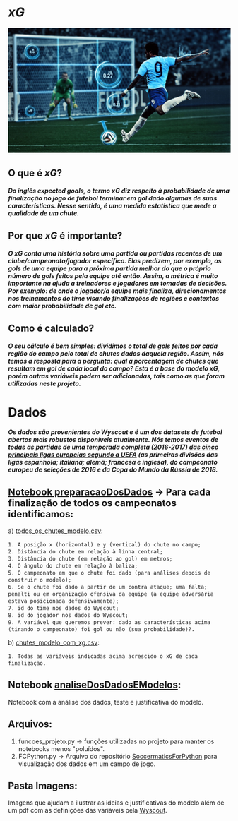 # **_xG_**

![GitHub Logo](https://github.com/Fabiano23/xG/blob/main/Imagens/Xg.jpg)

## **O que é _xG_?**

##### Do inglês _expected goals_, o termo _xG_ diz respeito à probabilidade de uma finalização no jogo de futebol terminar em gol dado algumas de suas características. Nesse sentido, é uma medida estatística que mede a qualidade de um chute.

## **Por que _xG_ é importante?**

##### O _xG_ conta uma história sobre uma partida ou partidas recentes de um clube/campeonato/jogador específico. Elas predizem, por exemplo, os gols de uma equipe para a próxima partida melhor do que o próprio número de gols feitos pela equipe até então. Assim, a métrica é muito importante na ajuda a treinadores e jogadores em tomadas de decisões. Por exemplo: de onde o jogador/a equipe mais finaliza, direcionamentos nos treinamentos do time visando finalizações de regiões e contextos com maior probabilidade de gol etc.

## **Como é calculado?**

##### O seu cálculo é bem simples: dividimos o total de gols feitos por cada região do campo pelo total de chutes dados daquela região. Assim, nós temos a resposta para a pergunta: qual a porcentagem de chutes que resultam em gol de cada local do campo? Esta é a base do modelo xG, porém outras variáveis podem ser adicionadas, tais como as que foram utilizadas neste projeto.

# **Dados**

##### Os dados são provenientes do Wyscout e é um dos datasets de futebol abertos mais robustos disponíveis atualmente. Nós temos eventos de todas as partidas de uma temporada completa (2016-2017) [das cinco principais ligas europeias segundo a UEFA](https://www.uefa.com/memberassociations/uefarankings/country/#/yr/2019) (as primeiras divisões das ligas espanhola; italiana; alemã; francesa e inglesa), do campeonato europeu de seleções de 2016 e da Copa do Mundo da Rússia de 2018.

## [Notebook preparacaoDosDados](https://github.com/Fabiano23/xG/blob/main/preparacaoDosDados.ipynb) -> Para cada finalização de todos os campeonatos identificamos:

  a) [todos_os_chutes_modelo.csv](https://raw.githubusercontent.com/Fabiano23/xG/main/todos_os_chutes_modelo.csv):
    
    1. A posição x (horizontal) e y (vertical) do chute no campo;
    2. Distância do chute em relação à linha central;
    3. Distância do chute (em relação ao gol) em metros;
    4. O ângulo do chute em relação à baliza;
    5. O campeonato em que o chute foi dado (para análises depois de construir o modelo);
    6. Se o chute foi dado a partir de um contra ataque; uma falta; pênalti ou em organização ofensiva da equipe (a equipe adversária estava posicionada defensivamente);
    7. id do time nos dados do Wyscout;
    8. id do jogador nos dados do Wyscout;
    9. A variável que queremos prever: dado as características acima (tirando o campeonato) foi gol ou não (sua probabilidade)?.
  
  b) [chutes_modelo_com_xg.csv](https://raw.githubusercontent.com/Fabiano23/xG/main/chutes_modelo_com_xg.csv):
    
    1. Todas as variáveis indicadas acima acrescido o xG de cada finalização.

## Notebook [analiseDosDadosEModelos](https://github.com/Fabiano23/xG/blob/main/analiseDosDadosEModelos.ipynb):

  Notebook com a análise dos dados, teste e justificativa do modelo.
  
## Arquivos:

  1. funcoes_projeto.py -> funções utilizadas no projeto para manter os notebooks menos "poluídos".
  2. FCPython.py -> Arquivo do repositório [SoccermaticsForPython](https://github.com/Friends-of-Tracking-Data-FoTD/SoccermaticsForPython) para visualização dos dados em um campo de jogo.
  
## Pasta Imagens:
  Imagens que ajudam a ilustrar as ideias e justificativas do modelo além de um pdf com as definições das variáveis pela [Wyscout](https://wyscout.com/).
